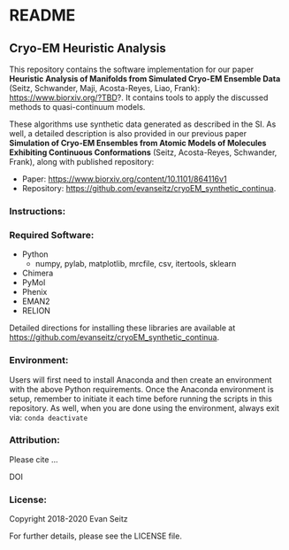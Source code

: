 # README
## Cryo-EM Heuristic Analysis

This repository contains the software implementation for our paper **Heuristic Analysis of Manifolds from Simulated Cryo-EM Ensemble Data** (Seitz, Schwander, Maji, Acosta-Reyes, Liao, Frank): https://www.biorxiv.org/?TBD?. It contains tools to apply the discussed methods to quasi-continuum models.

These algorithms use synthetic data generated as described in the SI. As well, a detailed description is also provided in our previous paper **Simulation of Cryo-EM Ensembles from Atomic Models of Molecules Exhibiting Continuous Conformations** (Seitz, Acosta-Reyes, Schwander, Frank), along with published repository:
- Paper: https://www.biorxiv.org/content/10.1101/864116v1
- Repository: https://github.com/evanseitz/cryoEM_synthetic_continua.

### Instructions:

### Required Software:
- Python
  - numpy, pylab, matplotlib, mrcfile, csv, itertools, sklearn
- Chimera
- PyMol
- Phenix
- EMAN2
- RELION

Detailed directions for installing these libraries are available at https://github.com/evanseitz/cryoEM_synthetic_continua.

### Environment:
Users will first need to install Anaconda and then create an environment with the above Python requirements. Once the Anaconda environment is setup, remember to initiate it each time before running the scripts in this repository. As well, when you are done using the environment, always exit via: `conda deactivate`

### Attribution:
Please cite ...

DOI


### License:
Copyright 2018-2020 Evan Seitz

For further details, please see the LICENSE file.
